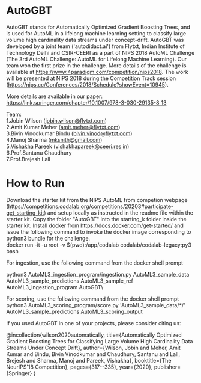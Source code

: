 # AutoGBT
AutoGBT stands for Automatically Optimized Gradient Boosting Trees, and is used for AutoML in a lifelong machine learning setting to classify large volume high cardinality data streams under concept-drift. AutoGBT was developed by a joint team ('autodidact.ai') from Flytxt, Indian Institute of Technology Delhi and CSIR-CEERI as a part of NIPS 2018 AutoML Challenge (The 3rd AutoML Challenge: AutoML for Lifelong Machine Learning). Our team won the first prize in the challenge. More details of the challenge is available at https://www.4paradigm.com/competition/nips2018. The work will be presented at NIPS 2018 during the Competition Track session (https://nips.cc/Conferences/2018/Schedule?showEvent=10945).

More details are available in our paper: https://link.springer.com/chapter/10.1007/978-3-030-29135-8_13

Team:\
1.Jobin Wilson (jobin.wilson@flytxt.com)\
2.Amit Kumar Meher (amit.meher@flytxt.com)\
3.Bivin Vinodkumar Bindu (bivin.vinod@flytxt.com)\
4.Manoj Sharma (mksnith@gmail.com)\
5.Vishakha Pareek (vishakhapareek@ceeri.res.in)\
6.Prof.Santanu Chaudhury\
7.Prof.Brejesh Lall
# How to Run
Download the starter kit from the NIPS AutoML from competion webpage (https://competitions.codalab.org/competitions/20203#participate-get_starting_kit) and setup locally as instructed in the readme file within the starter kit. Copy the folder "AutoGBT" into the starting_k folder inside the starter kit. Install docker from https://docs.docker.com/get-started/ and issue the following command to invoke the docker image corresponding to python3 bundle for the challenge.\
docker run -it -u root -v $(pwd):/app/codalab codalab/codalab-legacy:py3 bash

For ingestion, use the following command from the docker shell prompt

python3 AutoML3_ingestion_program/ingestion.py AutoML3_sample_data AutoML3_sample_predictions AutoML3_sample_ref AutoML3_ingestion_program AutoGBT\

For scoring, use the following command from the docker shell prompt\
python3 AutoML3_scoring_program/score.py 'AutoML3_sample_data/*/' AutoML3_sample_predictions AutoML3_scoring_output

If you used AutoGBT in one of your projects, please consider citing us:

@incollection{wilson2020automatically,
  title={Automatically Optimized Gradient Boosting Trees for Classifying Large Volume High Cardinality Data Streams Under Concept Drift},
  author={Wilson, Jobin and Meher, Amit Kumar and Bindu, Bivin Vinodkumar and Chaudhury, Santanu and Lall, Brejesh and Sharma, Manoj and Pareek, Vishakha},
  booktitle={The NeurIPS'18 Competition},
  pages={317--335},
  year={2020},
  publisher={Springer}
}
